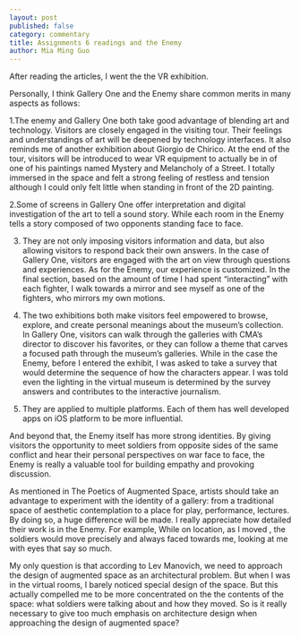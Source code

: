 ```yaml
---
layout: post
published: false
category: commentary
title: Assignments 6 readings and the Enemy
author: Mia Ming Guo
---
```


After reading the articles, I went the the VR exhibition.

Personally, I think Gallery One and the Enemy share common merits in many aspects as follows:

1.The enemy and Gallery One both take good advantage of blending art and technology. Visitors are closely engaged in the visiting tour. Their feelings and understandings of art will be deepened by technology interfaces. It also reminds me of another exhibition about Giorgio de Chirico. At the end of the tour, visitors will be introduced to wear VR equipment to actually be in of one of his paintings named Mystery and Melancholy of a Street. I totally immersed in the space and felt a strong feeling of restless and tension although I could only felt little when standing in front of the 2D painting.


2.Some of screens in Gallery One offer interpretation and digital investigation of the art to tell a sound story. While each room in the Enemy tells a story composed of two opponents standing face to face. 

3. They are not only imposing visitors information and data, but also allowing visitors to respond back their own answers. In the case of Gallery One, visitors are engaged with the art on view through questions and experiences. As for the Enemy, our experience is customized. In the final section, based on the amount of time I had spent “interacting” with each fighter, I walk towards a mirror and see myself as one of the fighters, who mirrors my own motions.

4. The two exhibitions both make visitors feel empowered to browse, explore, and create personal meanings about the museum’s collection. In Gallery One, visitors can walk through the galleries with CMA’s director to discover his favorites, or they can follow a theme that carves a focused path through the museum’s galleries. While in the case the Enemy, before I entered the exhibit, I was asked to take a survey that would determine the sequence of how the characters appear. I was told even the lighting in the virtual museum is determined by the survey answers and contributes to the interactive journalism.

5. They are applied to multiple platforms. Each of them has well developed apps on iOS platform to be more influential. 


And beyond that, the Enemy itself has more strong identities. By giving visitors the opportunity to meet soldiers from opposite sides of the same conflict and hear their personal perspectives on war face to face, the Enemy is really a valuable tool for building empathy and provoking discussion.

As mentioned in The Poetics of Augmented Space, artists should take an advantage to experiment with the identity of a gallery: from a traditional space of aesthetic contemplation to a place for play, performance, lectures. By doing so, a huge difference will be made. I really appreciate how detailed their work is in the Enemy. For example, While on location, as I moved , the soldiers would move precisely and always faced towards me, looking at me with eyes that say so much.

My only question is that according to Lev Manovich, we need to approach the design of augmented space as an architectural problem. But when I was in the virtual rooms, I barely noticed special design of the space. But this actually compelled me to be more concentrated on the the contents of the space: what soldiers were talking about and how they moved. So is it really necessary to give too much emphasis on architecture design when approaching the design of augmented space?
